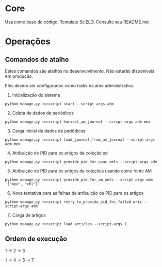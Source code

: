 # Core

Usa como base de código: [Template SciELO](https://github.com/scieloorg/template-scms).
Consulte seu [README.md](https://github.com/scieloorg/template-scms/blob/main/README.md).

# Operações

## Comandos de atalho

Estes comandos são atalhos no desenvolvimento. Não estarão disponíveis em produção.

Eles devem ser configurados como tasks na área administrativa.


1. Inicialização do sistema
```console
python manage.py runscript start --script-args adm
```

2. Coleta de dados de periódicos
```console
python manage.py runscript harvest_am_journal --script-args adm mex
```

3. Carga inicial de dados de periódicos
```console
python manage.py runscript load_journal_from_am_journal --script-args adm mex
```

4. Atribuição de PID para os artigos da coleção scl
```console
python manage.py runscript provide_pid_for_opac_xmls --script-args adm
```

5. Atribuição de PID para os artigos da coleções usando como fonte AM
```console
python manage.py runscript provide_pid_for_am_xmls --script-args adm '["mex", "chl"]'
```

6. Nova tentativa para as falhas de atribuição de PID para os artigos
```console
python manage.py runscript retry_to_provide_pid_for_failed_uris --script-args adm
```

7. Carga de artigos
```console
python manage.py runscript load_articles --script-args 1
```

## Ordem de execução

1 -> 2 -> 3

1 -> 4 -> 5 -> 7
